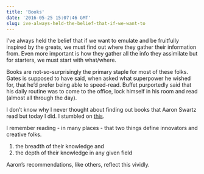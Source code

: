 ```yaml
---
title: 'Books'
date: '2016-05-25 15:07:46 GMT'
slug: ive-always-held-the-belief-that-if-we-want-to
---
```

I’ve always held the belief that if we want to emulate and be fruitfully inspired by the greats, we must find out where they gather their information from. Even more important is how they gather all the info they assimilate but for starters, we must start with what/where.

Books are not-so-surprisingly the primary staple for most of these folks. Gates is supposed to have said, when asked what superpower he wished for, that he’d prefer being able to speed-read. Buffet purportedly said that his daily routine was to come to the office, lock himself in his room and read (almost all through the day).

I don’t know why I never thought about finding out books that Aaron Swartz read but today I did. I stumbled on [this](http://www.aaronsw.com/weblog/books2006). 

I remember reading - in many places - that two things define innovators and creative folks.

1) the breadth of their knowledge and  
2) the depth of their knowledge in any given field

Aaron’s recommendations, like others, reflect this vividly.
